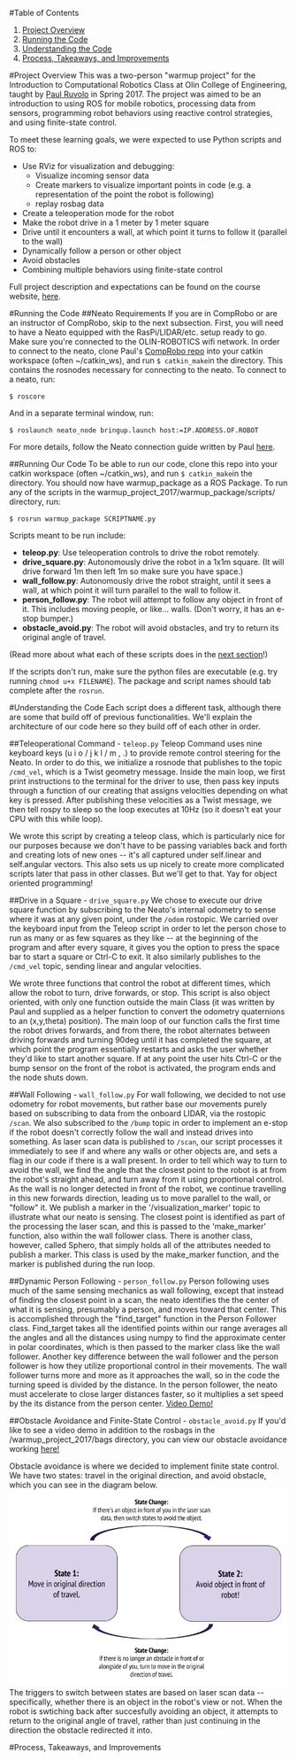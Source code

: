 #Table of Contents
1. [Project Overview](#project-overview)
2. [Running the Code](#running-the-code)
3. [Understanding the Code](#understanding-the-code)
4. [Process, Takeaways, and Improvements](#process-takeaways-and-improvements)


#Project Overview
This was a two-person "warmup project" for the Introduction to Computational Robotics Class at Olin College of Engineering, taught by [Paul Ruvolo](https://github.com/paulruvolo) in Spring 2017. The project was aimed to be an introduction to using ROS for mobile robotics, processing data from sensors, programming robot behaviors using reactive control strategies, and using finite-state control. 

To meet these learning goals, we were expected to use Python scripts and ROS to:
* Use RViz for visualization and debugging: 
  * Visualize incoming sensor data
  * Create markers to visualize important points in code (e.g. a representation of the point the robot is following)
  * replay rosbag data 
* Create a teleoperation mode for the robot
* Make the robot drive in a 1 meter by 1 meter square
* Drive until it encounters a wall, at which point it turns to follow it (parallel to the wall)
* Dynamically follow a person or other object
* Avoid obstacles
* Combining multiple behaviors using finite-state control

Full project description and expectations can be found on the course website, [here](https://sites.google.com/site/comprobo17/projects/warmup-project).


#Running the Code
##Neato Requirements
If you are in CompRobo or are an instructor of CompRobo, skip to the next subsection.
First, you will need to have a Neato equipped with the RasPi/LIDAR/etc. setup ready to go. Make sure you're connected to the OLIN-ROBOTICS wifi network.
In order to connect to the neato, clone Paul's [CompRobo repo](https://github.com/paulruvolo/comprobo17) into your catkin workspace (often ~/catkin_ws), and run `$ catkin_make`in the directory. This contains the rosnodes necessary for connecting to the neato. 
To connect to a neato, run: 

``` 
$ roscore
```

And in a separate terminal window, run:

```
$ roslaunch neato_node bringup.launch host:=IP.ADDRESS.OF.ROBOT
```

For more details, follow the Neato connection guide written by Paul [here](https://sites.google.com/site/comprobo17/how-to/neato-etiquette).

##Running Our Code
To be able to run our code, clone this repo into your catkin workspace (often ~/catkin_ws), and run `$ catkin_make`in the directory. You should now have warmup_package as a ROS Package.
To run any of the scripts in the warmup_project_2017/warmup_package/scripts/ directory, run:

```
$ rosrun warmup_package SCRIPTNAME.py
```

Scripts meant to be run include: 
* __teleop.py__: Use teleoperation controls to drive the robot remotely.
* __drive_square.py__: Autonomously drive the robot in a 1x1m square. (It will drive forward 1m then left 1m so make sure you have space.) 
* __wall_follow.py__: Autonomously drive the robot straight, until it sees a wall, at which point it will turn parallel to the wall to follow it.
* __person_follow.py__: The robot will attempt to follow any object in front of it. This includes moving people, or like... walls. (Don't worry, it has an e-stop bumper.)
* __obstacle_avoid.py__: The robot will avoid obstacles, and try to return its original angle of travel.

(Read more about what each of these scripts does in the [next section](#understanding-the-code)!)

If the scripts don't run, make sure the python files are executable (e.g. try running `chmod u+x FILENAME`). The package and script names should tab complete after the `rosrun`.

#Understanding the Code
Each script does a different task, although there are some that build off of previous functionalities. We'll explain the architecture of our code here so they build off of each other in order.

##Teleoperational Command - `teleop.py`
Teleop Command uses nine keyboard keys (u i o / j k l / m , .) to provide remote control steering for the Neato. In order to do this, we initialize a rosnode that publishes to the topic `/cmd_vel`, which is a Twist geometry message. Inside the main loop, we first print instructions to the terminal for the driver to use, then pass key inputs through a function of our creating that assigns velocities depending on what key is pressed. After publishing these velocities as a Twist message, we then tell rospy to sleep so the loop executes at 10Hz (so it doesn't eat your CPU with this while loop).

We wrote this script by creating a teleop class, which is particularly nice for our purposes because we don't have to be passing variables back and forth and creating lots of new ones -- it's all captured under self.linear and self.angular vectors. This also sets us up nicely to create more complicated scripts later that pass in other classes. But we'll get to that. Yay for object oriented programming!

##Drive in a Square - `drive_square.py`
We chose to execute our drive square function by subscribing to the Neato's internal odometry to sense where it was at any given point, under the `/odom` rostopic. We carried over the keyboard input from the Teleop script in order to let the person chose to run as many or as few squares as they like -- at the beginning of the program and after every square, it gives you the option to press the space bar to start a square or Ctrl-C to exit. It also similarly publishes to the `/cmd_vel` topic, sending linear and angular velocities. 

We wrote three functions that control the robot at different times, which allow the robot to turn, drive forwards, or stop. This script is also object oriented, with only one function outside the main Class (it was written by Paul and supplied as a helper function to convert the odometry quaternions to an (x,y,theta) position). The main loop of our function calls the first time the robot drives forwards, and from there, the robot alternates between driving forwards and turning 90deg until it has completed the square, at which point the program essentially restarts and asks the user whether they'd like to start another square. If at any point the user hits Ctrl-C or the bump sensor on the front of the robot is activated, the program ends and the node shuts down. 

##Wall Following - `wall_follow.py`
For wall following, we decided to not use odometry for robot movements, but rather base our movements purely based on subscribing to data from the onboard LIDAR, via the rostopic `/scan`. We also subscribed to the `/bump` topic in order to implement an e-stop if the robot doesn't correctly follow the wall and instead drives into something. As laser scan data is published to `/scan`, our script processes it immediately to see if and where any walls or other objects are, and sets a flag in our code if there is a wall present. In order to tell which way to turn to avoid the wall, we find the angle that the closest point to the robot is at from the robot's straight ahead, and turn away from it using proportional control. As the wall is no longer detected in front of the robot, we continue travelling in this new forwards direction, leading us to move parallel to the wall, or "follow" it.
We publish a marker in the '/visualization_marker' topic to illustrate what our neato is sensing. The closest point is identified as part of the processing the laser scan, and this is passed to the 'make_marker' function, also within the wall follower class. There is another class, however, called Sphero, that simply holds all of the attributes needed to publish a marker. This class is used by the make_marker function, and the marker is published during the run loop.

##Dynamic Person Following - `person_follow.py`
Person following uses much of the same sensing mechanics as wall following, except that instead of finding the closest point in a scan, the neato identifies the the center of what it is sensing, presumably a person, and moves toward that center. This is accomplished through the "find_target" function in the Person Follower class. Find_target takes all the identified points within our range averages all the angles and all the distances using numpy to find the approximate center in polar coordinates, which is then passed to the marker class like the wall follower.
Another key difference between the wall follower and the person follower is how they utilize proportional control in their movements. The wall follower turns more and more as it approaches the wall, so in the code the turning speed is divided by the distance. In the person follower, the neato must accelerate to close larger distances faster, so it multiplies a set speed by the its distance from the person center.
[Video Demo!](https://www.youtube.com/watch?v=5vwHkopVCrM)

##Obstacle Avoidance and Finite-State Control - `obstacle_avoid.py`
If you'd like to see a video demo in addition to the rosbags in the /warmup_project_2017/bags directory, you can view our obstacle avoidance working [here!](https://www.youtube.com/watch?v=7-8pAAtLgBg)

Obstacle avoidance is where we decided to implement finite state control. We have two states: travel in the original direction, and avoid obstacle, which you can see in the diagram below.
![Finite State Diagram](https://github.com/laurengulland/warmup_project_2017/blob/master/warmup_package/finite_state_diagram.png "Finite State Diagram")
The triggers to switch between states are based on laser scan data -- specifically, whether there is an object in the robot's view or not. When the robot is swtiching back after succesfully avoiding an object, it attempts to return to the original angle of travel, rather than just continuing in the direction the obstacle redirected it into.

#Process, Takeaways, and Improvements
